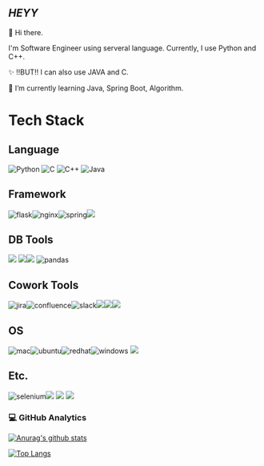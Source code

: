 ## _HEYY_
👋 Hi there. 

I'm Software Engineer using serveral language. Currently, I use Python and C++. 

✨ !!BUT!! I can also use JAVA and C.

🌱 I’m currently learning Java, Spring Boot, Algorithm.
 
# Tech Stack

## Language
![Python](https://img.shields.io/badge/python-3776AB?style=flat-square&logo=python&logoColor=white)
![C](https://img.shields.io/badge/C-A8B9CC?style=flat-square&logo=C&logoColor=white)
![C++](https://img.shields.io/badge/C++-00599C?style=flat-square&logo=Cplusplus&logoColor=white)
![Java](https://img.shields.io/badge/java-007396?style=flat-square&logo=Java&logoColor=white)

## Framework
![flask](https://img.shields.io/badge/flask-000000C?style=flat-square&logo=flask&logoColor=white)![nginx](https://img.shields.io/badge/nginx-009639C?style=flat-square&logo=nginx&logoColor=white)![spring](https://img.shields.io/badge/spring-43B02A?style=flat-square&logo=spring&logoColor=white)<img src="https://img.shields.io/badge/Android-3DDC84?style=flat-square&logo=Android&logoColor=white"/>

## DB Tools
<img src="https://img.shields.io/badge/MySQL-4479A1?style=flat-square&logo=MySQL&logoColor=white"/> <img src="https://img.shields.io/badge/MariaDB-003545?style=flat-square&logo=MariaDB&logoColor=white"/><img src="https://img.shields.io/badge/Redis-DC382D?style=flat-square&logo=Redis&logoColor=white"/> ![pandas](https://img.shields.io/badge/pandas-50458C?style=flat-square&logo=pandas&logoColor=white)

## Cowork Tools
![jira](https://img.shields.io/badge/jira-0052CC?style=flat-square&logo=jira&logoColor=white)![confluence](https://img.shields.io/badge/confluence-172B4D?style=flat-square&logo=confluence&logoColor=white)![slack](https://img.shields.io/badge/slack-4A154B?style=flat-square&logo=slack&logoColor=white)<img src="https://img.shields.io/badge/Notion-000000?style=flat-square&logo=Notion&logoColor=white"/><img src="https://img.shields.io/badge/GitHub-181717?style=flat-square&logo=GitHub&logoColor=white"/><img src="https://img.shields.io/badge/Telegram-26A5E4?style=flat-square&logo=Telegram&logoColor=white"/> 

## OS
![mac](https://img.shields.io/badge/mac-000000?style=flat-square&logo=macos&logoColor=white)![ubuntu](https://img.shields.io/badge/ubuntu-E95420?style=flat-square&logo=ubuntu&logoColor=white)![redhat](https://img.shields.io/badge/redhat-EE0000?style=flat-square&logo=redhat&logoColor=white)![windows](https://img.shields.io/badge/windows-0078D6?style=flat-square&logo=windows&logoColor=white) <img src="https://img.shields.io/badge/RaspberryPi-A22846?style=flat-square&logo=RaspberryPi&logoColor=white"/> 

## Etc.
![selenium](https://img.shields.io/badge/selenium-43B02A?style=flat-square&logo=selenium&logoColor=white)<img src="https://img.shields.io/badge/Firebase-FFCA28?style=flat-square&logo=Firebase&logoColor=white"/> <img src="https://img.shields.io/badge/GoogleAds-4285F48?style=flat-square&logo=GoogleAds&logoColor=white"/>  <img src="https://img.shields.io/badge/TorBrowser-7D4698?style=flat-square&logo=TorBrowser&logoColor=white"/> 

### 💻  GitHub Analytics

 [![Anurag's github stats](https://github-readme-stats.vercel.app/api?username=jiheyy&layout=compact&theme=dark)](https://github.com/anuraghazra/github-readme-stats)
 
 [![Top Langs](https://github-readme-stats.vercel.app/api/top-langs/?username=jiheyy&layout=compact&theme=dark)](https://github.com/anuraghazra/github-readme-stats)

